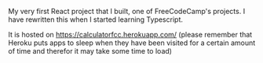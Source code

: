 My very first React project that I built, one of FreeCodeCamp's projects. 
I have rewritten this when I started learning Typescript.

It is hosted on https://calculatorfcc.herokuapp.com/
(please remember that Heroku puts apps to sleep when they have been visited for a certain amount of time and therefor it may take some time to load)











